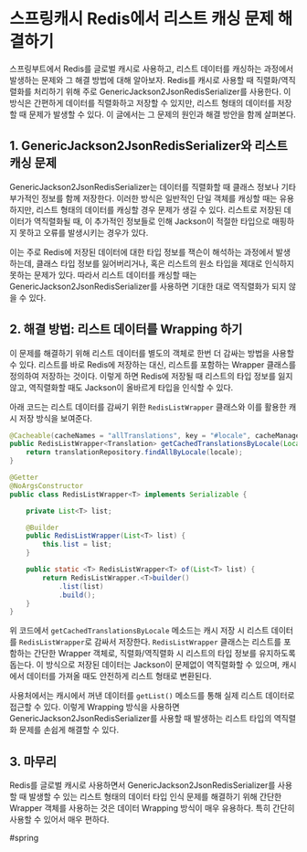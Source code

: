 # 스프링캐시 Redis에서 리스트 캐싱 문제 해결하기

스프링부트에서 Redis를 글로벌 캐시로 사용하고, 리스트 데이터를 캐싱하는 과정에서 발생하는 문제와 그 해결 방법에 대해 알아보자. Redis를 캐시로 사용할 때 직렬화/역직렬화를 처리하기 위해 주로 GenericJackson2JsonRedisSerializer를 사용한다. 이 방식은 간편하게 데이터를 직렬화하고 저장할 수 있지만, 리스트 형태의 데이터를 저장할 때 문제가 발생할 수 있다. 이 글에서는 그 문제의 원인과 해결 방안을 함께 살펴본다.

## 1. GenericJackson2JsonRedisSerializer와 리스트 캐싱 문제

GenericJackson2JsonRedisSerializer는 데이터를 직렬화할 때 클래스 정보나 기타 부가적인 정보를 함께 저장한다. 이러한 방식은 일반적인 단일 객체를 캐싱할 때는 유용하지만, 리스트 형태의 데이터를 캐싱할 경우 문제가 생길 수 있다. 리스트로 저장된 데이터가 역직렬화될 때, 이 추가적인 정보들로 인해 Jackson이 적절한 타입으로 매핑하지 못하고 오류를 발생시키는 경우가 있다.

이는 주로 Redis에 저장된 데이터에 대한 타입 정보를 잭슨이 해석하는 과정에서 발생하는데, 클래스 타입 정보를 잃어버리거나, 혹은 리스트의 원소 타입을 제대로 인식하지 못하는 문제가 있다. 따라서 리스트 데이터를 캐싱할 때는 GenericJackson2JsonRedisSerializer를 사용하면 기대한 대로 역직렬화가 되지 않을 수 있다.

## 2. 해결 방법: 리스트 데이터를 Wrapping 하기 

이 문제를 해결하기 위해 리스트 데이터를 별도의 객체로 한번 더 감싸는 방법을 사용할 수 있다. 리스트를 바로 Redis에 저장하는 대신, 리스트를 포함하는 Wrapper 클래스를 정의하여 저장하는 것이다. 이렇게 하면 Redis에 저장될 때 리스트의 타입 정보를 잃지 않고, 역직렬화할 때도 Jackson이 올바르게 타입을 인식할 수 있다.

아래 코드는 리스트 데이터를 감싸기 위한 `RedisListWrapper` 클래스와 이를 활용한 캐시 저장 방식을 보여준다.

```java
@Cacheable(cacheNames = "allTranslations", key = "#locale", cacheManager = "globalCacheManager")
public RedisListWrapper<Translation> getCachedTranslationsByLocale(Locale locale) {
    return translationRepository.findAllByLocale(locale);
}
```

```java
@Getter
@NoArgsConstructor
public class RedisListWrapper<T> implements Serializable {

    private List<T> list;

    @Builder
    public RedisListWrapper(List<T> list) {
        this.list = list;
    }

    public static <T> RedisListWrapper<T> of(List<T> list) {
        return RedisListWrapper.<T>builder()
            .list(list)
            .build();
    }
}
```

위 코드에서 `getCachedTranslationsByLocale` 메소드는 캐시 저장 시 리스트 데이터를 `RedisListWrapper`로 감싸서 저장한다. `RedisListWrapper` 클래스는 리스트를 포함하는 간단한 Wrapper 객체로, 직렬화/역직렬화 시 리스트의 타입 정보를 유지하도록 돕는다. 이 방식으로 저장된 데이터는 Jackson이 문제없이 역직렬화할 수 있으며, 캐시에서 데이터를 가져올 때도 안전하게 리스트 형태로 변환된다.

사용처에서는 캐시에서 꺼낸 데이터를 `getList()` 메소드를 통해 실제 리스트 데이터로 접근할 수 있다. 이렇게 Wrapping 방식을 사용하면 GenericJackson2JsonRedisSerializer를 사용할 때 발생하는 리스트 타입의 역직렬화 문제를 손쉽게 해결할 수 있다.

## 3. 마무리

Redis를 글로벌 캐시로 사용하면서 GenericJackson2JsonRedisSerializer를 사용할 때 발생할 수 있는 리스트 형태의 데이터 타입 인식 문제를 해결하기 위해 간단한 Wrapper 객체를 사용하는 것은 데이터 Wrapping 방식이 매우 유용하다. 특히 간단히 사용할 수 있어서 매우 편하다.

#spring